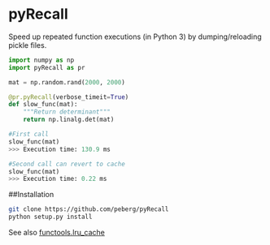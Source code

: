 # pyRecall
Speed up repeated function executions (in Python 3) by dumping/reloading pickle files.


```python
import numpy as np
import pyRecall as pr

mat = np.random.rand(2000, 2000)

@pr.pyRecall(verbose_timeit=True)
def slow_func(mat):
    """Return determinant"""
    return np.linalg.det(mat)

#First call
slow_func(mat)
>>> Execution time: 130.9 ms

#Second call can revert to cache
slow_func(mat)
>>> Execution time: 0.22 ms
```

##Installation
``` sh
git clone https://github.com/peberg/pyRecall
python setup.py install
```
See also
 [functools.lru_cache](https://docs.python.org/3/library/functools.html)
